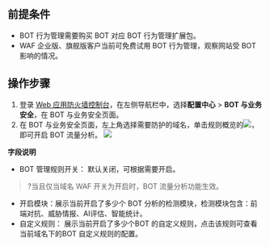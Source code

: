 ## 前提条件
- BOT 行为管理需要购买 BOT 对应 BOT 行为管理扩展包。
- WAF 企业版、旗舰版客户当前可免费试用 BOT 行为管理，观察网站受 BOT 影响的情况。

## 操作步骤
1. 登录 [Web 应用防火墙控制台](https://console.cloud.tencent.com/guanjia/tea-botconfig)，在左侧导航栏中，选择**配置中心** > **BOT 与业务安全**，在 BOT 与业务安全页面。
2. 在 BOT 与业务安全页面，左上角选择需要防护的域名，单击规则概览的![](https://qcloudimg.tencent-cloud.cn/raw/180f2bd28c577185924e76f8a19396fe.png)，即可开启 BOT 流量分析。
![](https://qcloudimg.tencent-cloud.cn/raw/33811d103768d7a431f35b5761623aba.png)

**字段说明**
 - BOT 管理规则开关： 默认关闭，可根据需要开启。
>?当且仅当域名 WAF 开关为开启时，BOT 流量分析功能生效。
>
 - 开启模块：展示当前开启了多少个 BOT 分析的检测模块，检测模块包含：前端对抗、威胁情报、AI评估、智能统计。
 - 自定义规则： 展示当前开启了多少个BOT 的自定义规则，点击该规则可查看当前域名下的BOT 自定义规则的配置。
